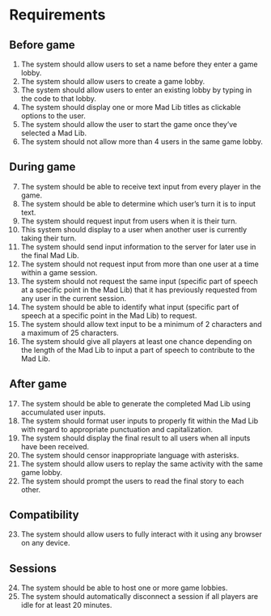 # Requirements

## Before game
1. The system should allow users to set a name before they enter a game lobby.
2. The system should allow users to create a game lobby.
3. The system should allow users to enter an existing lobby by typing in the code to that lobby.
4. The system should display one or more Mad Lib titles as clickable options to the user.
5. The system should allow the user to start the game once they’ve selected a Mad Lib.
6. The system should not allow more than 4 users in the same game lobby.

## During game
7. The system should be able to receive text input from every player in the game.
8. The system should be able to determine which user’s turn it is to input text.
9. The system should request input from users when it is their turn.
10. This system should display to a user when another user is currently taking their turn.
11. The system should send input information to the server for later use in the final Mad Lib.
12. The system should not request input from more than one user at a time within a game session.
13. The system should not request the same input (specific part of speech at a specific point in the Mad Lib) that it has previously requested from any user in the current session.
14. The system should be able to identify what input (specific part of speech at a specific point in the Mad Lib) to request.
15. The system should allow text input to be a minimum of 2 characters and a maximum of 25 characters.
16. The system should give all players at least one chance depending on the length of the Mad Lib to input a part of speech to contribute to the Mad Lib.

## After game
17. The system should be able to generate the completed Mad Lib using accumulated user inputs.
18. The system should format user inputs to properly fit within the Mad Lib with regard to appropriate punctuation and capitalization.
19. The system should display the final result to all users when all inputs have been received.
20. The system should censor inappropriate language with asterisks.
21. The system should allow users to replay the same activity with the same game lobby.
22. The system should prompt the users to read the final story to each other. 

## Compatibility
23. The system should allow users to fully interact with it using any browser on any device.

## Sessions
24. The system should be able to host one or more game lobbies.
25. The system should automatically disconnect a session if all players are idle for at least 20 minutes.
